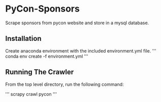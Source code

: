 # PyCon-Sponsors

Scrape sponsors from pycon website and store in a mysql database.

## Installation
Create anaconda environment with the included environment.yml file.
'''
conda env create -f environment.yml
'''

## Running The Crawler
From the top level directory, run the following command:

'''
scrapy crawl pycon
'''
